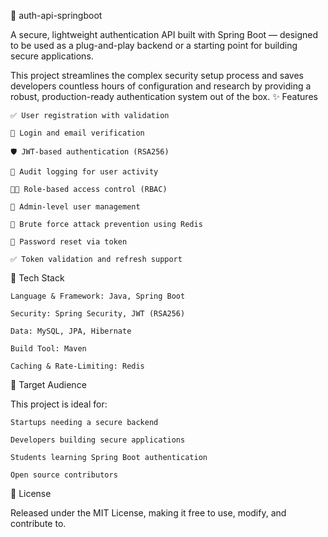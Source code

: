 🔐 auth-api-springboot

A secure, lightweight authentication API built with Spring Boot — designed to be used as a plug-and-play backend or a starting point for building secure applications.

This project streamlines the complex security setup process and saves developers countless hours of configuration and research by providing a robust, production-ready authentication system out of the box.
✨ Features

    ✅ User registration with validation

    🔐 Login and email verification

    🛡️ JWT-based authentication (RSA256)

    🧾 Audit logging for user activity

    🧑‍💼 Role-based access control (RBAC)

    👤 Admin-level user management

    🔐 Brute force attack prevention using Redis

    🔁 Password reset via token

    ✅ Token validation and refresh support

🧰 Tech Stack

    Language & Framework: Java, Spring Boot

    Security: Spring Security, JWT (RSA256)

    Data: MySQL, JPA, Hibernate

    Build Tool: Maven

    Caching & Rate-Limiting: Redis

🎯 Target Audience

This project is ideal for:

    Startups needing a secure backend

    Developers building secure applications

    Students learning Spring Boot authentication

    Open source contributors

📜 License

Released under the MIT License, making it free to use, modify, and contribute to.
